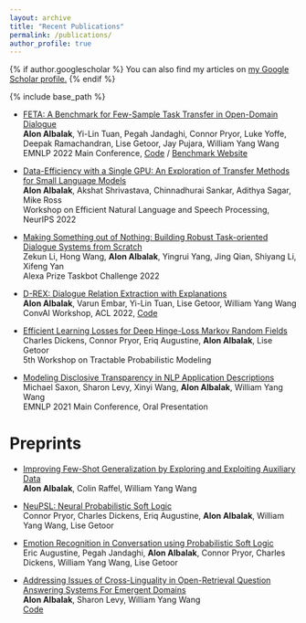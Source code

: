 ```yaml
---
layout: archive
title: "Recent Publications"
permalink: /publications/
author_profile: true
---
```


{% if author.googlescholar %}
  You can also find my articles on <u><a href="{{author.googlescholar}}">my Google Scholar profile</a>.</u>
{% endif %}

{% include base_path %}

<!-- # Recent Publications -->

* [FETA: A Benchmark for Few-Sample Task Transfer in Open-Domain Dialogue](https://arxiv.org/abs/2205.06262) \
**Alon Albalak**, Yi-Lin Tuan, Pegah Jandaghi, Connor Pryor, Luke Yoffe, Deepak Ramachandran, Lise Getoor, Jay Pujara, William Yang Wang\
EMNLP 2022 Main Conference, [Code](https://github.com/alon-albalak/TLiDB) / [Benchmark Website](https://alon-albalak.github.io/feta-website/)

* [Data-Efficiency with a Single GPU: An Exploration of Transfer Methods for Small Language Models](https://arxiv.org/abs/2210.03871) \
**Alon Albalak**, Akshat Shrivastava, Chinnadhurai Sankar, Adithya Sagar, Mike Ross\
Workshop on Efficient Natural Language and Speech Processing, NeurIPS 2022

* [Making Something out of Nothing: Building Robust Task-oriented Dialogue Systems from Scratch](https://assets.amazon.science/80/f0/ad9a999f4562b6e80186a5df00e6/making-something-out-of-nothing-building-robust-task-oriented-dialogue-systems-from-scratch.pdf) \
Zekun Li, Hong Wang, **Alon Albalak**, Yingrui Yang, Jing Qian, Shiyang Li, Xifeng Yan\
Alexa Prize Taskbot Challenge 2022

* [D-REX: Dialogue Relation Extraction with Explanations](https://aclanthology.org/2022.nlp4convai-1.4/) \
**Alon Albalak**, Varun Embar, Yi-Lin Tuan, Lise Getoor, William Yang Wang\
ConvAI Workshop, ACL 2022, [Code](https://github.com/alon-albalak/D-REX)

* [Efficient Learning Losses for Deep Hinge-Loss Markov Random Fields](https://openreview.net/forum?id=8ZIJa8Z__5L) \
Charles Dickens, Connor Pryor, Eriq Augustine, **Alon Albalak**, Lise Getoor\
5th Workshop on Tractable Probabilistic Modeling

* [Modeling Disclosive Transparency in NLP Application Descriptions](https://aclanthology.org/2021.emnlp-main.153/)\
Michael Saxon, Sharon Levy, Xinyi Wang, **Alon Albalak**, William Yang Wang\
EMNLP 2021 Main Conference, Oral Presentation

# Preprints

* [Improving Few-Shot Generalization by Exploring and Exploiting Auxiliary Data](https://arxiv.org/abs/2302.00674)\
**Alon Albalak**, Colin Raffel, William Yang Wang

* [NeuPSL: Neural Probabilistic Soft Logic](https://arxiv.org/abs/2205.14268) \
Connor Pryor, Charles Dickens, Eriq Augustine, **Alon Albalak**, William Yang Wang, Lise Getoor

* [Emotion Recognition in Conversation using Probabilistic Soft Logic](https://arxiv.org/abs/2207.07238) \
Eric Augustine, Pegah Jandaghi, **Alon Albalak**, Connor Pryor, Charles Dickens, William Yang Wang, Lise Getoor

* [Addressing Issues of Cross-Linguality in Open-Retrieval Question Answering Systems For Emergent Domains](https://arxiv.org/abs/2201.11153) \
**Alon Albalak**, Sharon Levy, William Yang Wang\
[Code](https://github.com/alon-albalak/XOR-COVID)
